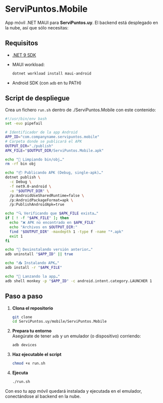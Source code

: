 # ServiPuntos.Mobile

App móvil .NET MAUI para **ServiPuntos.uy**. El backend está desplegado en la nube, así que sólo necesitas:

## Requisitos

- [.NET 9 SDK](https://dotnet.microsoft.com/download)
- MAUI workload:

  ```bash
  dotnet workload install maui-android
  ```

- Android SDK (con `adb` en tu PATH)

## Script de despliegue

Crea un fichero `run.sh` dentro de ./ServiPuntos.Mobile con este contenido:

```bash
#!/usr/bin/env bash
set -euo pipefail

# Identificador de la app Android
APP_ID="com.companyname.servipuntos.mobile"
# Carpeta donde se publicará el APK
OUTPUT_DIR="./publish"
APK_FILE="$OUTPUT_DIR/ServiPuntos.Mobile.apk"

echo "🧹 Limpiando bin/obj…"
rm -rf bin obj

echo "📦 Publicando APK (Debug, single-apk)…"
dotnet publish \
  -c Debug \
  -f net9.0-android \
  -o "$OUTPUT_DIR" \
  /p:AndroidUseSharedRuntime=false \
  /p:AndroidPackageFormat=apk \
  /p:PublishAndroidApk=true

echo "🔍 Verificando que $APK_FILE exista…"
if [ ! -f "$APK_FILE" ]; then
  echo "❌ APK no encontrado en $APK_FILE"
  echo "Archivos en $OUTPUT_DIR:"
  find "$OUTPUT_DIR" -maxdepth 1 -type f -name "*.apk"
  exit 1
fi

echo "📱 Desinstalando versión anterior…"
adb uninstall "$APP_ID" || true

echo "📥 Instalando APK…"
adb install -r "$APK_FILE"

echo "🚀 Lanzando la app…"
adb shell monkey -p "$APP_ID" -c android.intent.category.LAUNCHER 1
```

## Paso a paso

1. **Clona el repositorio**  

   ```bash
   git clone
   cd ServiPuntos.uy/mobile/ServiPuntos.Mobile
   ```

2. **Prepara tu entorno**  
   Asegúrate de tener `adb` y un emulador (o dispositivo) corriendo:

   ```bash
   adb devices
   ```

3. **Haz ejecutable el script**  

   ```bash
   chmod +x run.sh
   ```

4. **Ejecuta**  

   ```bash
   ./run.sh
   ```

Con eso tu app móvil quedará instalada y ejecutada en el emulador, conectándose al backend en la nube.
